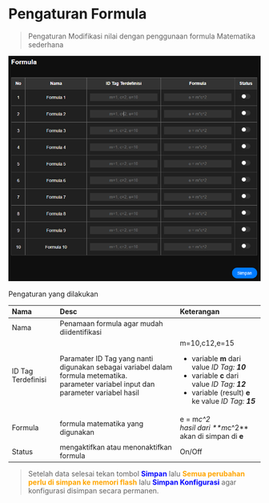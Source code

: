 # Pengaturan Formula

> Pengaturan Modifikasi nilai dengan penggunaan formula Matematika sederhana

![formula](../../assets/images/p_formula.PNG)

Pengaturan yang dilakukan

|Nama|Desc|Keterangan|
|:---|:---|:---|
|Nama|Penamaan formula agar mudah diidentifikasi | 
|ID Tag Terdefinisi|Paramater ID Tag yang nanti digunakan sebagai variabel dalam formula metematika. <br> parameter variabel input dan parameter variabel hasil| m=10,c12,e=15 <br> <ul><li>variable **m** dari value _ID Tag: **10**_ </li><li>variable **c** dari value _ID Tag: **12**_ </li><li>variable (result) **e** ke value _ID Tag: **15**_ </li><ul>| 
|Formula|formula matematika yang digunakan | e = m*c^2  <br> hasil dari **m*c^2** akan di simpan di **e**|
|Status|mengaktifkan atau menonaktifkan formula| On/Off|

> Setelah data selesai tekan tombol <span style="color:blue; font-weight:bold">Simpan</span> lalu <span style="color:orange; font-weight:bold">Semua perubahan perlu di simpan ke memori flash</span> lalu <span style="color:blue; font-weight:bold">Simpan Konfigurasi</span> agar konfigurasi disimpan secara permanen.

